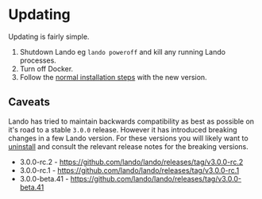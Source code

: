 Updating
========

Updating is fairly simple.

1.  Shutdown Lando eg `lando poweroff` and kill any running Lando processes.
2.  Turn off Docker.
3.  Follow the [normal installation steps](./system-requirements.md) with the new version.

Caveats
-------

Lando has tried to maintain backwards compatibility as best as possible on it's road to a stable `3.0.0` release. However it has introduced breaking changes in a few Lando version. For these versions you will likely want to [uninstall](./uninstalling.md) and consult the relevant release notes for the breaking versions.

* 3.0.0-rc.2 - https://github.com/lando/lando/releases/tag/v3.0.0-rc.2
* 3.0.0-rc.1 - https://github.com/lando/lando/releases/tag/v3.0.0-rc.1
* 3.0.0-beta.41 - https://github.com/lando/lando/releases/tag/v3.0.0-beta.41
